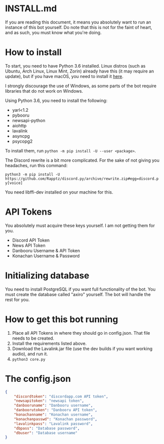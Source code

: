 # INSTALL.md

If you are reading this document, it means you absolutely want to run an instance of this bot yourself. Do note that
this is not for the faint of heart, and as such, you must know what you're doing.

# How to install

To start, you need to have Python 3.6 installed. Linux distros (such as Ubuntu, Arch Linux, Linux Mint, Zorin) already
have this (it may require an update), but if you have macOS, you need to install it [here](https://www.python.org/downloads/).

I strongly discourage the use of Windows, as some parts of the bot require libraries that do not work on Windows.

Using Python 3.6, you need to install the following:

* yarl<1.2
* pybooru
* newsapi-python
* aiohttp
* lavalink
* asyncpg
* psycopg2

To install them, run `python -m pip install -U --user <package>`.

The Discord rewrite is a bit more complicated. For the sake of not giving you headaches, run this command:

`python3 -m pip install -U https://github.com/Rapptz/discord.py/archive/rewrite.zip#egg=discord.py[voice]`

You need libffi-dev installed on your machine for this.

# API Tokens

You absolutely must acquire these keys yourself. I am not getting them for you.

* Discord API Token
* News API Token
* Danbooru Username & API Token
* Konachan Username & Password

# Initializing database

You need to install PostgreSQL if you want full functionality of the bot. You must create the database called "axiro"
yourself. The bot will handle the rest for you.

# How to get this bot running

1. Place all API Tokens in where they should go in config.json. That file needs to be created.
2. Install the requirements listed above.
3. Download the Lavalink.jar file (use the dev builds if you want working audio), and run it.
4. `python3 core.py`

# The config.json

```json
{
    "discordtoken": "discordapp.com API token",
    "newsapitoken": "newsapi token",
    "danbooruname": "Danbooru username",
    "danboorutoken": "Danbooru API token",
    "konachanname": "Konachan username",
    "konachanpasswd": "Konachan password",
    "lavalinkpass": "Lavalink password",
    "dbpass": "Database password",
    "dbuser": "Database username"
}
```